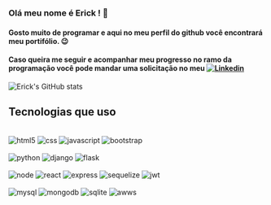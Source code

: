 ### Olá meu nome é Erick ! 🙂
#### Gosto muito de programar e aqui no meu perfil do github você encontrará meu portifólio. 😉
#### Caso queira me seguir e acompanhar meu progresso no ramo da programação você pode mandar uma solicitação no meu [![Linkedin](https://img.shields.io/badge/LinkedIn-0077B5?style=for-the-badge&logo=linkedin&logoColor=white)](https://br.linkedin.com/in/erick-garantizado-205214184)

![Erick's GitHub stats](https://github-readme-stats.vercel.app/api?username=erick-garantizado&show_icons=true&theme=radical)

## Tecnologias que uso

<div style="display: inline_block"><br/>
  <img align-"center" alt="html5" src="https://img.shields.io/badge/HTML5-E34F26?style=for-the-badge&logo=html5&logoColor=white">
  <img align-"center" alt="css" src="https://img.shields.io/badge/CSS3-1572B6?style=for-the-badge&logo=css3&logoColor=white">
  <img align-"center" alt="javascript" src="https://img.shields.io/badge/JavaScript-F7DF1E?style=for-the-badge&logo=javascript&logoColor=black">
  <img align-"center" alt="bootstrap" src="https://img.shields.io/badge/Bootstrap-563D7C?style=for-the-badge&logo=bootstrap&logoColor=white">
</div>

<div style="display: inline_block"><br/>
  <img align-"center" alt="python" src="https://img.shields.io/badge/Python-3776AB?style=for-the-badge&logo=python&logoColor=white">
  <img align-"center" alt="django" src="https://img.shields.io/badge/Django-092E20?style=for-the-badge&logo=django&logoColor=white">
  <img align-"center" alt="flask" src="https://img.shields.io/badge/Flask-000000?style=for-the-badge&logo=flask&logoColor=white">
</div>

<div style="display: inline_block"><br/>
  <img align-"center" alt="node" src="https://img.shields.io/badge/Node.js-43853D?style=for-the-badge&logo=node.js&logoColor=white">
  <img align-"center" alt="react" src="https://img.shields.io/badge/React-20232A?style=for-the-badge&logo=react&logoColor=61DAFB">
  <img align-"center" alt="express" src="https://img.shields.io/badge/Express.js-404D59?style=for-the-badge">
  <img align-"center" alt="sequelize" src="https://img.shields.io/badge/sequelize-323330?style=for-the-badge&logo=sequelize&logoColor=blue">
  <img align-"center" alt="jwt" src="https://img.shields.io/badge/json%20web%20tokens-323330?style=for-the-badge&logo=json-web-tokens&logoColor=pink">
</div>

<div style="display: inline_block"><br/>
  <img align-"center" alt="mysql" src="https://img.shields.io/badge/MySQL-00000F?style=for-the-badge&logo=mysql&logoColor=white">
  <img align-"center" alt="mongodb" src="https://img.shields.io/badge/PostgreSQL-316192?style=for-the-badge&logo=postgresql&logoColor=white">
  <img align-"center" alt="sqlite" src="https://img.shields.io/badge/SQLite-07405E?style=for-the-badge&logo=sqlite&logoColor=white">
  <img align-"center" alt="awws" src="https://img.shields.io/badge/Amazon_AWS-232F3E?style=for-the-badge&logo=amazon-aws&logoColor=white">
</div>


  
